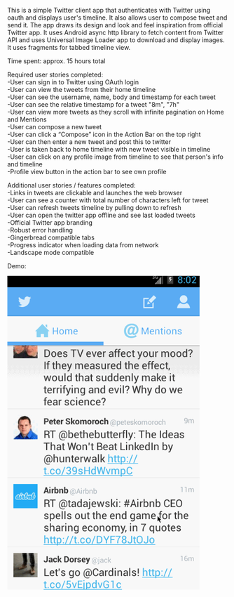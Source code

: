 This is a simple Twitter client app that authenticates with Twitter using oauth and displays user's timeline. It also allows user to compose tweet and send it. The app draws its design and look and feel inspiration from official Twitter app. It uses Android async http library to fetch content from Twitter API and uses Universal Image Loader app to download and display images. It uses fragments for tabbed timeline view. 

Time spent: approx. 15 hours total  

Required user stories completed:  
-User can sign in to Twitter using OAuth login  
-User can view the tweets from their home timeline  
-User can see the username, name, body and timestamp for each tweet  
-User can see the relative timestamp for a tweet "8m", "7h"  
-User can view more tweets as they scroll with infinite pagination  on Home and Mentions  
-User can compose a new tweet  
-User can click a “Compose” icon in the Action Bar on the top right  
-User can then enter a new tweet and post this to twitter  
-User is taken back to home timeline with new tweet visible in timeline  
-User can click on any profile image from timeline to see that person's info and timeline  
-Profile view button in the action bar to see own profile  


Additional user stories / features completed:  
-Links in tweets are clickable and launches the web browser  
-User can see a counter with total number of characters left for tweet  
-User can refresh tweets timeline by pulling down to refresh  
-User can open the twitter app offline and see last loaded tweets  
-Official Twitter app branding  
-Robust error handling  
-Gingerbread compatible tabs  
-Progress indicator when loading data from network  
-Landscape mode compatible  


Demo:  

![twitter app demo](twitter_with_fragments.gif "Twitter App Demo")
